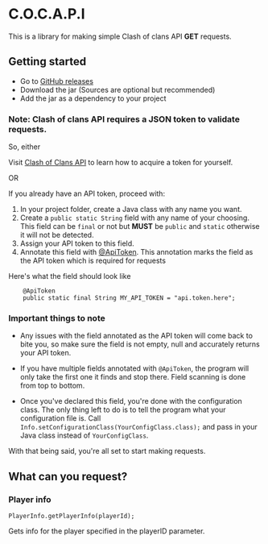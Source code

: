 # C.O.C.A.P.I

This is a library for making simple Clash of clans API **GET** requests.

## Getting started

- Go to [GitHub releases](https://github.com/Andruid929/cocapi/release)
- Download the jar (Sources are optional but recommended)
- Add the jar as a dependency to your project

### Note: Clash of clans API requires a JSON token to validate requests.

So, either

Visit [Clash of Clans API](https://developer.clashofclans.com/) to learn how to acquire a token for yourself.

OR

If you already have an API token, proceed with:

1. In your project folder, create a Java class with any name you want.
2. Create a ``public static String`` field with any name of your choosing. This field can be ``final`` or not but **MUST**
   be ``public`` and ``static``
   otherwise it will not be detected.
3. Assign your API token to this field.
4. Annotate this field with [@ApiToken](src/main/java/net/druidlabs/cocapi/annotation/ApiToken.java). This annotation
   marks the field as the API token which is required for
   requests

Here's what the field should look like

 ```
     @ApiToken
     public static final String MY_API_TOKEN = "api.token.here";
 ```

### Important things to note

- Any issues with the field annotated as the API token will come back to bite you,
so make sure the field is not empty, null and accurately returns your API token.

- If you have multiple fields annotated with ```@ApiToken```, the program will only take the first one it finds and stop
there.
Field scanning is done from top to bottom.

- Once you've declared this field, you're done with the configuration class.
The only thing left to do is to tell the program what your configuration file is. Call ```Info.setConfigurationClass(YourConfigClass.class);```
and pass in your Java class instead of ```YourConfigClass```.

With that being said, you're all set to start making requests.

## What can you request?

### Player info

```PlayerInfo.getPlayerInfo(playerId);```

Gets info for the player specified in the playerID parameter.
